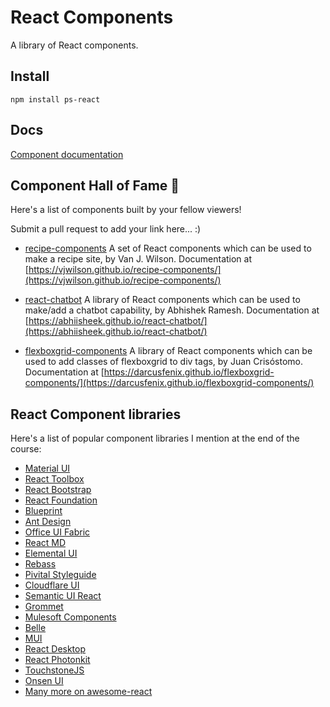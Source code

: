 # React Components

A library of React components.

## Install
```
npm install ps-react
```

## Docs
[Component documentation](https://msenyoo.github.io/ps-react/)

## Component Hall of Fame 🎉
Here's a list of components built by your fellow viewers!

Submit a pull request to add your link here... :)

- [recipe-components](https://github.com/vjwilson/recipe-components) A set of React components which can be used to make a recipe site, by Van J. Wilson. Documentation at [https://vjwilson.github.io/recipe-components/](https://vjwilson.github.io/recipe-components/)

- [react-chatbot](https://github.com/abhiisheek/react-chatbot) A library of React components which can be used to make/add a chatbot capability, by Abhishek Ramesh. Documentation at [https://abhiisheek.github.io/react-chatbot/](https://abhiisheek.github.io/react-chatbot/)

- [flexboxgrid-components](https://github.com/darcusfenix/flexboxgrid-components) A library of React components which can be used to add classes of flexboxgrid to div tags, by Juan Crisóstomo. Documentation at [https://darcusfenix.github.io/flexboxgrid-components/](https://darcusfenix.github.io/flexboxgrid-components/)


## React Component libraries
Here's a list of popular component libraries I mention at the end of the course:
- [Material UI](http://material-ui.com)
- [React Toolbox](http://react-toolbox.com) 
- [React Bootstrap](http://react-bootstrap.github.io)
- [React Foundation](http://react.foundation)
- [Blueprint](http://blueprintjs.com)
- [Ant Design](http://ant.design)
- [Office UI Fabric](http://dev.office.com/fabric)
- [React MD](http://react-md.mlaursen.com)
- [Elemental UI](http://elemental-ui.com)
- [Rebass](http://jxnblk.com/rebass/)
- [Pivital Styleguide](http://styleguide.cfapps.io)
- [Cloudflare UI](http://cloudflare.github.io)
- [Semantic UI React](http://react.semantic-ui.com)
- [Grommet](http://grommet.github.io)
- [Mulesoft Components](http://ux.mulesoft.com)
- [Belle](http://nikgraf.github.io/belle)
- [MUI](http://muicss.com)
- [React Desktop](http://reactdesktop.js.org)
- [React Photonkit](http://react-photonkit.github.io)
- [TouchstoneJS](http://touchstonejs.io)
- [Onsen UI](http://onsen.io/react)
- [Many more on awesome-react](http://github.com/enaqx/awesome-react)
